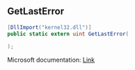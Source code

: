 ## GetLastError

```csharp
[DllImport("kernel32.dll")]
public static extern uint GetLastError(
   
);
```

Microsoft documentation: [Link](https://learn.microsoft.com/en-us/windows/win32/api/errhandlingapi/nf-errhandlingapi-getlasterror)
